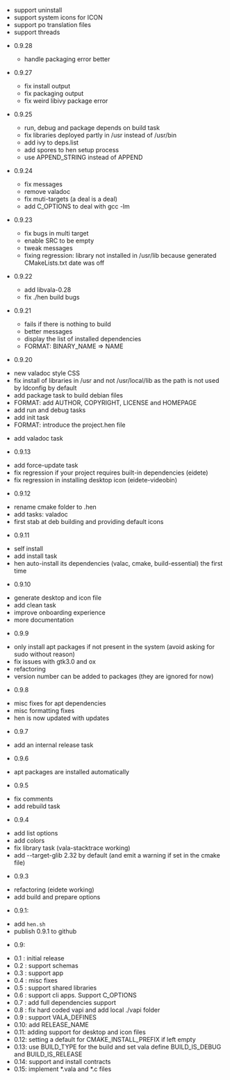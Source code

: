 - support uninstall
- support system icons for ICON
- support po translation files
- support threads

* 0.9.28
  - handle packaging error better

* 0.9.27
  - fix install output
  - fix packaging output
  - fix weird libivy package error

* 0.9.25
  - run, debug and package depends on build task
  - fix libraries deployed partly in /usr instead of /usr/bin
  - add ivy to deps.list
  - add spores to hen setup process
  - use APPEND_STRING instead of APPEND

* 0.9.24
  - fix messages
  - remove valadoc
  - fix muti-targets (a deal is a deal)
  - add C_OPTIONS to deal with gcc -lm

* 0.9.23
  - fix bugs in multi target
  - enable SRC to be empty
  - tweak messages
  - fixing regression: library not installed in /usr/lib because generated CMakeLists.txt date was off

* 0.9.22
  - add libvala-0.28
  - fix ./hen build bugs

* 0.9.21
  - fails if there is nothing to build
  - better messages
  - display the list of installed dependencies
  - FORMAT: BINARY_NAME => NAME

* 0.9.20
 - new valadoc style CSS
 - fix install of libraries in /usr and not /usr/local/lib as the path
   is not used by ldconfig by default
 - add package task to build debian files
 - FORMAT: add AUTHOR, COPYRIGHT, LICENSE and HOMEPAGE
 - add run and debug tasks
 - add init task
 - FORMAT: introduce the project.hen file
 * add valadoc task

* 0.9.13
 - add force-update task
 - fix regression if your project requires built-in dependencies (eidete)
 - fix regression in installing desktop icon (eidete-videobin)

* 0.9.12
 - rename cmake folder to .hen
 - add tasks: valadoc
 - first stab at deb building and providing default icons

* 0.9.11
 - self install
 - add install task
 - hen auto-install its dependencies (valac, cmake, build-essential) the first time

* 0.9.10
 - generate desktop and icon file
 - add clean task
 - improve onboarding experience
 - more documentation

* 0.9.9
 - only install apt packages if not present in the system (avoid asking for sudo without reason)
 - fix issues with gtk3.0 and ox
 - refactoring
 - version number can be added to packages (they are ignored for now)

* 0.9.8
 - misc fixes for apt dependencies
 - misc formatting fixes
 - hen is now updated with updates

* 0.9.7
 - add an internal release task

* 0.9.6
 - apt packages are installed automatically

* 0.9.5
 - fix comments
 - add rebuild task

* 0.9.4
 - add list options
 - add colors
 - fix library task (vala-stacktrace working)
 - add --target-glib 2.32 by default (and emit a warning if set in the cmake file)

* 0.9.3
 - refactoring (eidete working)
 - add build and prepare options

* 0.9.1:
 - add `hen.sh`
 - publish 0.9.1 to github

* 0.9:
- 0.1 : initial release
- 0.2 : support schemas
- 0.3 : support app
- 0.4 : misc fixes
- 0.5 : support shared libraries
- 0.6 : support cli apps. Support C_OPTIONS
- 0.7 : add full dependencies support
- 0.8 : fix hard coded vapi and add local ./vapi folder
- 0.9 : support VALA_DEFINES
- 0.10: add RELEASE_NAME
- 0.11: adding support for desktop and icon files
- 0.12: setting a default for CMAKE_INSTALL_PREFIX if left empty
- 0.13: use BUILD_TYPE for the build and set vala define BUILD_IS_DEBUG and BUILD_IS_RELEASE
- 0.14: support and install contracts
- 0.15: implement *.vala and *.c files
